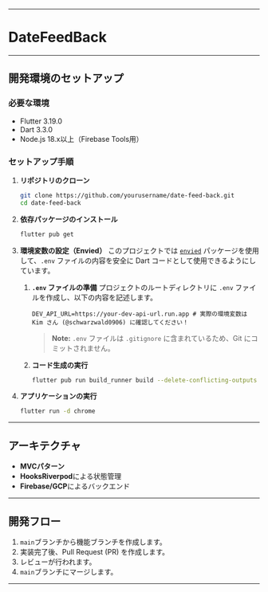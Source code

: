 -----

# DateFeedBack

-----

## 開発環境のセットアップ

### 必要な環境

  - Flutter 3.19.0
  - Dart 3.3.0
  - Node.js 18.x以上（Firebase Tools用）

### セットアップ手順

1.  **リポジトリのクローン**

    ```bash
    git clone https://github.com/yourusername/date-feed-back.git
    cd date-feed-back
    ```

2.  **依存パッケージのインストール**

    ```bash
    flutter pub get
    ```

3.  **環境変数の設定（Envied）**
    このプロジェクトでは [`envied`](https://www.google.com/search?q=%5Bhttps://pub.dev/packages/envied%5D\(https://pub.dev/packages/envied\)) パッケージを使用して、`.env` ファイルの内容を安全に Dart コードとして使用できるようにしています。

    1.  **`.env` ファイルの準備**
        プロジェクトのルートディレクトリに `.env` ファイルを作成し、以下の内容を記述します。

        ```env
        DEV_API_URL=https://your-dev-api-url.run.app # 実際の環境変数は Kim さん (@schwarzwald0906) に確認してください！
        ```

        > **Note:** `.env` ファイルは `.gitignore` に含まれているため、Git にコミットされません。

    2.  **コード生成の実行**

        ```bash
        flutter pub run build_runner build --delete-conflicting-outputs
        ```

4.  **アプリケーションの実行**

    ```bash
    flutter run -d chrome
    ```

-----

## アーキテクチャ

  - **MVCパターン**
  - **HooksRiverpod**による状態管理
  - **Firebase/GCP**によるバックエンド

-----

## 開発フロー

1.  `main`ブランチから機能ブランチを作成します。
2.  実装完了後、Pull Request (PR) を作成します。
3.  レビューが行われます。
4.  `main`ブランチにマージします。

-----
